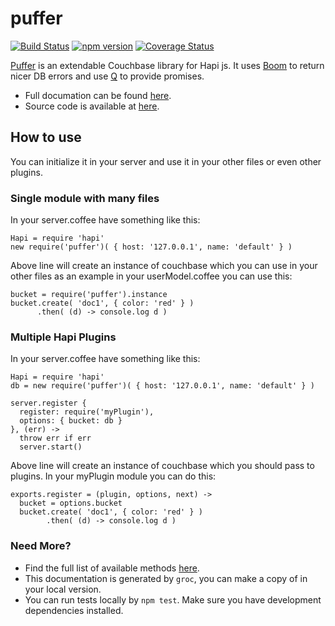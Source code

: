 puffer
======

[![Build Status](https://travis-ci.org/tectual/puffer.svg)](https://travis-ci.org/tectual/puffer)
[![npm version](https://badge.fury.io/js/puffer.svg)](http://badge.fury.io/js/puffer)
[![Coverage Status](https://coveralls.io/repos/tectual/puffer/badge.svg?branch=master)](https://coveralls.io/r/tectual/puffer?branch=master)

[Puffer](https://www.npmjs.com/package/puffer) is an extendable Couchbase library for Hapi js. It uses [Boom](https://www.npmjs.com/package/boom) to return nicer DB errors and use [Q](https://www.npmjs.com/package/q) to provide promises. 

* Full documation can be found [here](http://tectual.github.io/puffer/).
* Source code is available at [here](https://github.com/tectual/puffer).

## How to use

You can initialize it in your server and use it in your other files or even other plugins.

### Single module with many files

In your server.coffee have something like this:

```
Hapi = require 'hapi'
new require('puffer')( { host: '127.0.0.1', name: 'default' } )
```

Above line will create an instance of couchbase which you can use in your other files as an example in your userModel.coffee you can use this:

```
bucket = require('puffer').instance
bucket.create( 'doc1', { color: 'red' } )
      .then( (d) -> console.log d )
```

### Multiple Hapi Plugins

In your server.coffee have something like this:

```
Hapi = require 'hapi'
db = new require('puffer')( { host: '127.0.0.1', name: 'default' } )

server.register { 
  register: require('myPlugin'), 
  options: { bucket: db } 
}, (err) ->
  throw err if err
  server.start()
```
Above line will create an instance of couchbase which you should pass to plugins. In your myPlugin module you can do this:
```
exports.register = (plugin, options, next) ->
  bucket = options.bucket
  bucket.create( 'doc1', { color: 'red' } )
        .then( (d) -> console.log d )
```

### Need More?

* Find the full list of available methods [here](main.html).
* This documentation is generated by `groc`, you can make a copy of in your local version.
* You can run tests locally by `npm test`. Make sure you have development dependencies installed.
